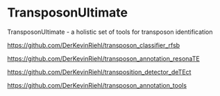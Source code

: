 # TransposonUltimate
TransposonUltimate - a holistic set of tools for transposon identification

https://github.com/DerKevinRiehl/transposon_classifier_rfsb

https://github.com/DerKevinRiehl/transposon_annotation_resonaTE

https://github.com/DerKevinRiehl/transposition_detector_deTEct

https://github.com/DerKevinRiehl/transposon_annotation_tools
